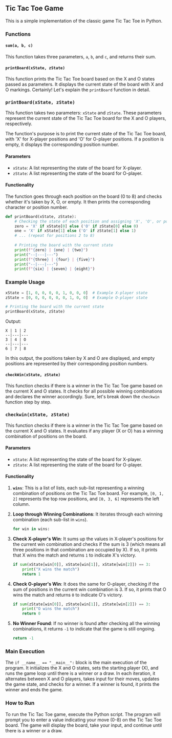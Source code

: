 ## Tic Tac Toe Game

This is a simple implementation of the classic game Tic Tac Toe in Python.

### Functions

#### `sum(a, b, c)`

This function takes three parameters, `a`, `b`, and `c`, and returns their sum.

#### `printBoard(xState, zState)`

This function prints the Tic Tac Toe board based on the X and O states passed as parameters. It displays the current state of the board with X and O markings.
Certainly! Let's explain the `printBoard` function in detail.

### `printBoard(xState, zState)`

This function takes two parameters: `xState` and `zState`. These parameters represent the current state of the Tic Tac Toe board for the X and O players, respectively.

The function's purpose is to print the current state of the Tic Tac Toe board, with 'X' for X-player positions and 'O' for O-player positions. If a position is empty, it displays the corresponding position number.

#### Parameters

- `xState`: A list representing the state of the board for X-player.
- `zState`: A list representing the state of the board for O-player.

#### Functionality

The function goes through each position on the board (0 to 8) and checks whether it's taken by X, O, or empty. It then prints the corresponding character or position number.

```python
def printBoard(xState, zState):
    # Checking the state of each position and assigning 'X', 'O', or position number accordingly
    zero = 'X' if xState[0] else ('O' if zState[0] else 0)
    one = 'X' if xState[1] else ('O' if zState[1] else 1)
    # ... (repeat for positions 2 to 8)
    
    # Printing the board with the current state
    print(f"{zero} | {one} | {two}")
    print("--|---|---")
    print(f"{three} | {four} | {five}")
    print("--|---|---")
    print(f"{six} | {seven} | {eight}")
```

### Example Usage

```python
xState = [1, 0, 0, 0, 0, 1, 0, 0, 0]  # Example X-player state
zState = [0, 0, 0, 0, 0, 0, 1, 0, 0]  # Example O-player state

# Printing the board with the current state
printBoard(xState, zState)
```

Output:
```
X | 1 | 2
--|---|---
3 | 4 | O
--|---|---
6 | 7 | 8
```

In this output, the positions taken by X and O are displayed, and empty positions are represented by their corresponding position numbers.

#### `checkWin(xState, zState)`

This function checks if there is a winner in the Tic Tac Toe game based on the current X and O states. It checks for all possible winning combinations and declares the winner accordingly.
Sure, let's break down the `checkwin` function step by step.

### `checkwin(xState, zState)`

This function checks if there is a winner in the Tic Tac Toe game based on the current X and O states. It evaluates if any player (X or O) has a winning combination of positions on the board.

#### Parameters

- `xState`: A list representing the state of the board for X-player.
- `zState`: A list representing the state of the board for O-player.

#### Functionality

1. **`wins`**: This is a list of lists, each sub-list representing a winning combination of positions on the Tic Tac Toe board. For example, `[0, 1, 2]` represents the top row positions, and `[0, 3, 6]` represents the left column.

2. **Loop through Winning Combinations**:
   It iterates through each winning combination (each sub-list in `wins`).

   ```python
   for win in wins:
   ```

3. **Check X-player's Win**:
   It sums up the values in X-player's positions for the current win combination and checks if the sum is 3 (which means all three positions in that combination are occupied by X). If so, it prints that X wins the match and returns `1` to indicate X's victory.

   ```python
   if sum(xState[win[0]], xState[win[1]], xState[win[2]]) == 3:
       print("X wins the match")
       return 1
   ```

4. **Check O-player's Win**:
   It does the same for O-player, checking if the sum of positions in the current win combination is 3. If so, it prints that O wins the match and returns `0` to indicate O's victory.

   ```python
   if sum(zState[win[0]], zState[win[1]], zState[win[2]]) == 3:
       print("O wins the match")
       return 0
   ```

5. **No Winner Found**:
   If no winner is found after checking all the winning combinations, it returns `-1` to indicate that the game is still ongoing.

   ```python
   return -1
   ```

### Main Execution

The `if __name__ == "__main__":` block is the main execution of the program. It initializes the X and O states, sets the starting player (X), and runs the game loop until there is a winner or a draw. In each iteration, it alternates between X and O players, takes input for their moves, updates the game state, and checks for a winner. If a winner is found, it prints the winner and ends the game.

### How to Run

To run the Tic Tac Toe game, execute the Python script. The program will prompt you to enter a value indicating your move (0-8) on the Tic Tac Toe board. The game will display the board, take your input, and continue until there is a winner or a draw.
